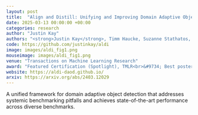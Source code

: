 ```yaml
---
layout: post
title:  "Align and Distill: Unifying and Improving Domain Adaptive Object Detection"
date: 2025-03-13 00:00:00 +00:00
categories: research
author: "Justin Kay"
authors: "<strong>Justin Kay</strong>, Timm Haucke, Suzanne Stathatos, Siqi Deng, Erik Young, Pietro Perona, Sara Beery, and Grant Van Horn"
code: https://github.com/justinkay/aldi
image: images/aldi_fig1.png
mouseimage: images/aldi_fig1.png
venue: "Transactions on Machine Learning Research"
award: "Featured Certification (Spotlight), TMLR<br>&#9734; Best poster honorable mention, <a target='_blank' href='https://necv2023.github.io/'>NECV 2023</a>"
website: https://aldi-daod.github.io/
arxiv: https://arxiv.org/abs/2403.12029
---
```

A unified framework for domain adaptive object detection that addresses systemic benchmarking pitfalls and achieves state-of-the-art performance across diverse benchmarks.
